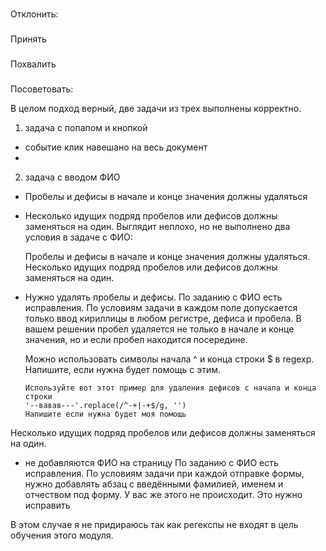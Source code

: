 ###
Отклонить:


###
Принять

###
Похвалить

###
Посоветовать:

В целом подход верный, две задачи из трех выполнены корректно.

1. задача с попапом и кнопкой
- событие клик навешано на весь документ
-

2. задача с вводом ФИО
- Пробелы и дефисы в начале и конце значения должны удаляться
- Несколько идущих подряд пробелов или дефисов должны заменяться на один.
    Выглядит неплохо, но не выполнено два условия в задаче с ФИО:

    Пробелы и дефисы в начале и конце значения должны удаляться.
    Несколько идущих подряд пробелов или дефисов должны заменяться на один.

- Нужно удалять пробелы и дефисы.
   По заданию с ФИО есть исправления. По условиям задачи в каждом поле допускается только ввод кириллицы в любом регистре, дефиса и пробела. В вашем решении пробел удаляется не только в начале и конце значения, но и если пробел находится посередине.

    Можно использовать символы начала ^ и конца строки $ в regexp. Напишите, если нужна будет помощь с этим.

      Используйте вот этот пример для удаления дефисов с начала и конца строки
      '--вавав---'.replace(/^-+|-+$/g, '')
      Напишите если нужна будет моя помощь

Несколько идущих подряд пробелов или дефисов должны заменяться на один.

- не добавляются ФИО на страницу
    По заданию с ФИО есть исправления. По условиям задачи при каждой отправке формы, нужно добавлять абзац с введёнными фамилией, именем и отчеством под форму. У вас же этого не происходит. Это нужно исправить





В этом случае я не придираюсь так как регекспы не входят в цель обучения этого модуля.
